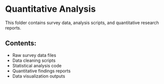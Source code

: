 # Quantitative Analysis

This folder contains survey data, analysis scripts, and quantitative research reports.

## Contents:
- Raw survey data files
- Data cleaning scripts
- Statistical analysis code
- Quantitative findings reports
- Data visualization outputs